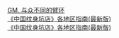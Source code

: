   
[GM. 与众不同的臂环](http://www.dianyue.me/archives/886/hw1x9uf8uh26crio/)  
[《中国纹身坑店》各地区指南(最新版)](http://www.dianyue.me/archives/548/hx5dd44vjhrhajli/)  
[《中国纹身坑店》各地区指南(最新版)](http://www.dianyue.me/archives/537/sptur7vc3al1m7yc/)